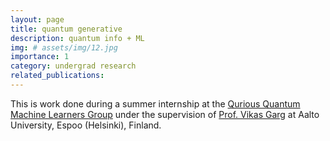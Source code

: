 ```yaml
---
layout: page
title: quantum generative 
description: quantum info + ML
img: # assets/img/12.jpg
importance: 1
category: undergrad research
related_publications: 
---
```


This is work done during a summer internship at the [Qurious Quantum Machine Learners Group](https://quml.aalto.fi/about-us/) under the supervision of [Prof. Vikas Garg](https://research.aalto.fi/en/persons/vikas-garg) at Aalto University, Espoo (Helsinki), Finland.

<!-- <div class="row">
    <div class="col-sm mt-3 mt-md-0">
        {% include figure.html path="assets/img/5.jpg" title="example image" class="img-fluid rounded z-depth-1" %}
    </div>
</div>
<div class="caption">
    This image can also have a caption. It's like magic.
</div> -->

